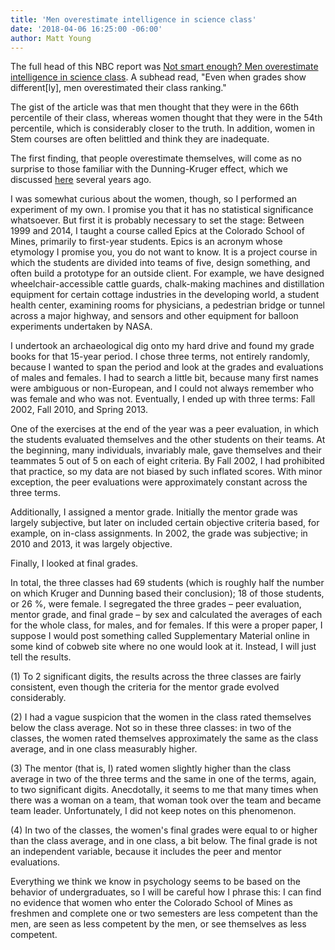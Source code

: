 ```yaml
---
title: 'Men overestimate intelligence in science class'
date: '2018-04-06 16:25:00 -06:00'
author: Matt Young
---
```


The full head of this NBC report was <a href="https://www.nbcnews.com/health/health-news/not-smart-enough-men-overestimate-intelligence-science-class-n862801">Not smart enough? Men overestimate intelligence in science class</a>. A subhead read, "Even when grades show different[ly], men overestimated their class ranking."

The gist of the article was that men thought that they were in the 66th percentile of their class, whereas women thought that they were in the 54th percentile, which is considerably closer to the truth. In addition, women in Stem courses are often belittled and think they are inadequate.

The first finding, that people overestimate themselves, will come as no surprise to those familiar with the Dunning-Kruger effect, which we discussed <a href="https://pandasthumb.org/archives/2010/11/dont-know-enoug.html">here</a> several years ago.

I was somewhat curious about the women, though, so I performed an experiment of my own. I promise you that it has no statistical significance whatsoever. But first it is probably necessary to set the stage: Between 1999 and 2014, I taught a course called Epics at the Colorado School of Mines, primarily to first-year students. Epics is an acronym whose etymology I promise you, you do not want to know. It is a project course in which the students are divided into teams of five, design something, and often build a prototype for an outside client. For example, we have designed wheelchair-accessible cattle guards, chalk-making machines and distillation equipment for certain cottage industries in the developing world, a student health center, examining rooms for physicians, a pedestrian bridge or tunnel across a major highway, and sensors and other equipment for balloon experiments undertaken by NASA.

I undertook an archaeological dig onto my hard drive and found my grade books for that 15-year period. I chose three terms, not entirely randomly, because I wanted to span the period and look at the grades and evaluations of males and females. I had to search a little bit, because many first names were ambiguous or non-European, and I could not always remember who was female and who was not. Eventually, I ended up with three terms: Fall 2002, Fall 2010, and Spring 2013.

One of the exercises at the end of the year was a peer evaluation, in which the students evaluated themselves and the other students on their teams. At the beginning, many individuals, invariably male, gave themselves and their teammates 5 out of 5 on each of eight criteria. By Fall 2002, I had prohibited that practice, so my data are not biased by such inflated scores. With minor exception, the peer evaluations were approximately constant across the three terms.

Additionally, I assigned a mentor grade. Initially the mentor grade was largely subjective, but later on included certain objective criteria based, for example, on in-class assignments. In 2002, the grade was subjective; in 2010 and 2013, it was largely objective.

Finally, I looked at final grades.

In total, the three classes had 69 students (which is roughly half the number on which Kruger and Dunning based their conclusion); 18 of those students, or 26&nbsp;%, were female. I segregated the three grades &ndash; peer evaluation, mentor grade, and final grade &ndash; by sex and calculated the averages of each for the whole class, for males, and for females. If this were a proper paper, I suppose I would post something called Supplementary Material online in some kind of cobweb site where no one would look at it. Instead, I will just tell the results.

(1) To 2 significant digits, the results across the three classes are fairly consistent, even though the criteria for the mentor grade evolved considerably.

(2) I had a vague suspicion that the women in the class rated themselves below the class average. Not so in these three classes: in two of the classes, the women rated themselves approximately the same as the class average, and in one class measurably higher.

(3) The mentor (that is, I) rated women slightly higher than the class average in two of the three terms and the same in one of the terms, again, to two significant digits. Anecdotally, it seems to me that many times when there was a woman on a team, that woman took over the team and became team leader. Unfortunately, I did not keep notes on this phenomenon. 

(4) In two of the classes, the women's final grades were equal to or higher than the class average, and in one class, a bit below. The final grade is not an independent variable, because it includes the peer and mentor evaluations.

Everything we think we know in psychology seems to be based on the behavior of undergraduates, so I will be careful how I phrase this: I can find no evidence that women who enter the Colorado School of Mines as freshmen and complete one or two semesters are less competent than the men, are seen as less competent by the men, or see themselves as less competent.
